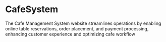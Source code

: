 # CafeSystem

The Cafe Management System website streamlines operations by enabling online table reservations, order placement, and payment processing,
enhancing customer experience and optimizing cafe workflow

